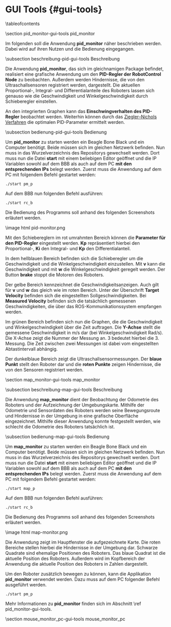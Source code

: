 GUI Tools {#gui-tools}
===

\tableofcontents

\section pid_monitor-gui-tools pid_monitor

Im folgenden soll die Anwendung __pid_monitor__ näher beschrieben 
werden. Dabei wird auf ihren Nutzen und die Bedienung eingegangen.

\subsection beschreibung-pid-gui-tools Beschreibung

Die Anwendung __pid_monitor__, das sich im gleichnamigen Package befindet, 
realisiert eine grafische Anwendung um den __PID-Regler der RobotControl 
Node__ zu beobachten. Außerdem werden Hindernisse, die von den 
Ultraschallsensoren registriert werden, dargestellt. Die aktuellen 
Proportional-, Integral- und Differentialanteile des Roboters lassen 
sich genauso wie die Geschwindigkeit und Winkelgeschwindigkeit durch 
Schieberegler einstellen.

An den integrierten Graphen kann das __Einschwingverhalten des 
PID-Regler__ beobachtet werden. Weiterhin können 
durch das [Ziegler–Nichols Verfahren](http://de.wikipedia.org/wiki/Faustformelverfahren_%28Automatisierungstechnik%29#Methode_von_Ziegler_und_Nichols)
die optimalen PID-Parameter ermittelt werden.

\subsection bedienung-pid-gui-tools Bedienung

Um __pid_monitor__ zu starten werden ein Beagle Bone Black und ein 
Computer benötigt. Beide müssen sich im gleichen Netzwerk 
befinden. Nun muss in das Wurzelverzeichnis des Repositorys gewechselt 
werden. Dort muss nun die Datei __start__ mit einem beliebigen Editor
geöffnet und die IP Variablen sowohl auf dem BBB als auch auf dem PC __mit 
den entsprechenden IPs__ belegt werden. Zuerst muss die Anwendung auf dem PC 
mit folgendem Befehl gestartet werden:

~~~
./start pm_p
~~~

Auf dem BBB nun folgenden Befehl ausführen:

~~~
./start rc_b
~~~

Die Bedienung des Programms soll anhand des folgenden Screenshots 
erläutert werden.

\image html pid-monitor.png

Mit den Schiebereglern im rot umrahmten Bereich können die __Parameter 
für den PID-Regler__ eingestellt werden. __Kp__ repräsentiert hierbei den 
Proportional-, __Ki__ den Integral- und __Kp__ den Differentialanteil.

In dem hellblauen Bereich befinden sich die Schieberegler um die 
Geschwindigkeit und die Winkelgeschwindigkeit einzustellen. Mit __v__ 
kann die Geschwindigkeit und mit __w__ die Winkelgeschwindigkeit 
geregelt werden. Der Button __brake__ stoppt die Motoren des Roboters.

Der gelbe Bereich kennzeichnet die Geschwindigkeitsanzeigen. Auch gilt 
für __v__ und __w__ das gleich wie im roten Bereich. Unter der 
Überschrift __Target Velocity__ befinden sich die eingestellten 
Sollgeschwindigkeiten. Bei __Measured Velocity__ befinden sich die 
tatsächlich gemessenen Geschwindigkeiten, die über das 
ROS-Kommunikationssystem empfangen werden.

Im grünen Bereich befinden sich nun die Graphen, die die 
Geschwindigkeit und Winkelgeschwindigkeit über die Zeit auftragen. Die 
__Y-Achse__ stellt die gemessene Geschwindigkeit in m/s dar (bei 
Winkelgeschwindigkeit Rad/s). Die X-Achse 
zeigt die Nummer der Messung an. 3 bedeutet hierbei die 3. Messung. 
Die Zeit zwischen zwei Messungen ist dabei vom eingestellten 
Abtastintervall abhängig.

Der dunkelblaue Bereich zeigt die Ultraschallsensormessungen. Der 
__blaue Punkt__ stellt den Roboter dar und die __roten Punkte__ zeigen 
Hindernisse, die von den Sensoren registriert werden.

\section map_monitor-gui-tools map_monitor

\subsection beschreibung-map-gui-tools Beschreibung

Die Anwendung __map_monitor__ dient der Beobachtung der Odometrie des 
Roboters und der Aufzeichnung der Umgebungskarte. Mithilfe der 
Odometrie und Sensordaten des Roboters werden seine Bewegungsroute und 
Hindernisse in der Umgebung in eine grafische Oberfläche 
eingezeichnet. Mithilfe dieser Anwendung konnte festgestellt werden, 
wie schlecht die Odometrie des Roboters tatsächlich ist.

\subsection bedienung-map-gui-tools Bedienung

Um __map_monitor__ zu starten werden ein Beagle Bone Black und ein 
Computer benötigt. Beide müssen sich im gleichen Netzwerk 
befinden. Nun muss in das Wurzelverzeichnis des Repositorys gewechselt 
werden. Dort muss nun die Datei __start__ mit einem beliebigen Editor
geöffnet und die IP Variablen sowohl auf dem BBB als auch auf dem PC __mit 
den entsprechenden IPs__ belegt werden. Zuerst muss die Anwendung auf dem PC 
mit folgendem Befehl gestartet werden:

~~~
./start map_p
~~~

Auf dem BBB nun folgenden Befehl ausführen:

~~~
./start rc_b
~~~

Die Bedienung des Programms soll anhand des folgenden Screenshots 
erläutert werden.

\image html map-monitor.png

Die Anwendung zeigt im Hauptfenster die aufgezeichnete Karte. Die 
roten Bereiche stellen hierbei die Hindernisse in der Umgebung dar. 
Schwarze Quadrate sind ehemalige Positionen des Roboters. Das blaue 
Quadrat ist die aktuelle Position des Roboters. Außerdem wird im 
Kopfbereich der Anwendung die aktuelle Position des Roboters in Zahlen 
dargestellt.

Um den Roboter zusätzlich bewegen zu können, kann die Applikation 
__pid_monitor__ verwendet werden. Dazu muss auf dem PC folgender 
Befehl ausgeführt werden.

~~~
./start pm_p
~~~

Mehr Informationen zu __pid_monitor__ finden sich im Abschnitt \ref 
pid_monitor-gui-tools.

\section mouse_monitor_pc-gui-tools mouse_monitor_pc

